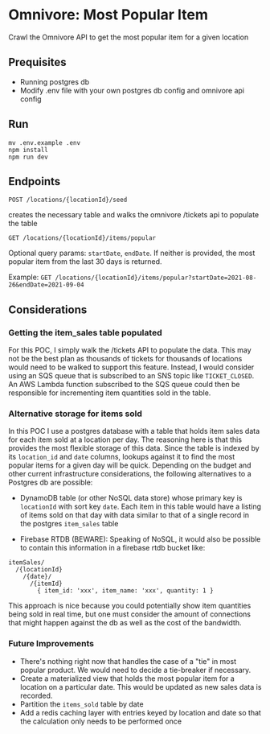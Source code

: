 # Omnivore: Most Popular Item
Crawl the Omnivore API to get the most popular item for a given location

## Prequisites
- Running postgres db
- Modify .env file with your own postgres db config and omnivore api config

## Run
```
mv .env.example .env
npm install
npm run dev
```

## Endpoints
`POST /locations/{locationId}/seed`

creates the necessary table and walks the omnivore /tickets api to populate the table

`GET /locations/{locationId}/items/popular`

Optional query params: `startDate`, `endDate`. If neither is provided, the most popular item from the last 30 days is returned.

Example: `GET /locations/{locationId}/items/popular?startDate=2021-08-26&endDate=2021-09-04`

## Considerations

### Getting the item_sales table populated
For this POC, I simply walk the /tickets API to populate the data. This may not be the best plan as thousands of tickets for thousands of locations would need to be walked to support this feature. Instead, I would consider using an SQS queue that is subscribed to an SNS topic like `TICKET_CLOSED`. An AWS Lambda function subscribed to the SQS queue could then be responsible for incrementing item quantities sold in the table. 


### Alternative storage for items sold

In this POC I use a postgres database with a table that holds item sales data for each item sold at a location per day. The reasoning here is that this provides the most flexible storage of this data. Since the table is indexed by its `location_id` and `date` columns, lookups against it to find the most popular items for a given day will be quick. Depending on the budget and other current infrastructure considerations, the following alternatives to a Postgres db are possible:

- DynamoDB table (or other NoSQL data store) whose primary key is `locationId` with sort key `date`. Each item in this table would have a listing of items sold on that day with data similar to that of a single record in the postgres `item_sales` table

- Firebase RTDB (BEWARE): Speaking of NoSQL, it would also be possible to contain this information in a firebase rtdb bucket like:
```
itemSales/
  /{locationId}
    /{date}/
      /{itemId}
        { item_id: 'xxx', item_name: 'xxx', quantity: 1 }
```
This approach is nice because you could potentially show item quantities being sold in real time, but one must consider the amount of connections that might happen against the db as well as the cost of the bandwidth.

### Future Improvements
- There's nothing right now that handles the case of a "tie" in most popular product. We would need to decide a tie-breaker if necessary.
- Create a materialized view that holds the most popular item for a location on a particular date. This would be updated as new sales data is recorded.
- Partition the `items_sold` table by date
- Add a redis caching layer with entries keyed by location and date so that the calculation only needs to be performed once
